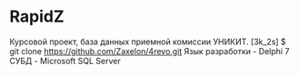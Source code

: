 # RapidZ
Курсовой проект, база данных приемной комиссии УНИКИТ. [3k_2s]
$ git clone https://github.com/Zaxelon/4revo.git
Язык разработки - Delphi 7
СУБД - Microsoft SQL Server